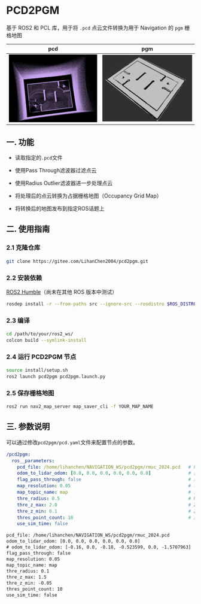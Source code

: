 # PCD2PGM

基于 ROS2 和 PCL 库，用于将 `.pcd` 点云文件转换为用于 Navigation 的 `pgm` 栅格地图

|pcd|pgm|
|:-:|:-:|
|![pcd](.docs/pcd.png)|![pgm](.docs/pgm.png)|

## 一. 功能

- 读取指定的`.pcd`文件

- 使用Pass Through滤波器过滤点云

- 使用Radius Outlier滤波器进一步处理点云

- 将处理后的点云转换为占据栅格地图（Occupancy Grid Map）

- 将转换后的地图发布到指定ROS话题上

## 二. 使用指南

### 2.1 克隆仓库

  ```sh
  git clone https://gitee.com/LihanChen2004/pcd2pgm.git
  ```

### 2.2 安装依赖

[ROS2 Humble](https://docs.ros.org/en/humble/Installation.html)（尚未在其他 ROS 版本中测试）

```sh
rosdep install -r --from-paths src --ignore-src --rosdistro $ROS_DISTRO -y
```

### 2.3 编译

```sh
cd /path/to/your/ros2_ws/
colcon build --symlink-install
```

### 2.4 运行 PCD2PGM 节点

```sh
source install/setup.sh
ros2 launch pcd2pgm pcd2pgm.launch.py
```

### 2.5 保存栅格地图

```sh
ros2 run nav2_map_server map_saver_cli -f YOUR_MAP_NAME
```

## 三. 参数说明

可以通过修改`pcd2pgm/pcd.yaml`文件来配置节点的参数。

  ```yaml
  /pcd2pgm:
    ros__parameters:
      pcd_file: /home/lihanchen/NAVIGATION_WS/pcd2pgm/rmuc_2024.pcd   # PCD文件所在目录
      odom_to_lidar_odom: [0.0, 0.0, 0.0, 0.0, 0.0, 0.0]              # [x, y, z, r, p, y] 里程计到激光雷达的坐标变换（用于变换点云）
      flag_pass_through: false                                        # 是否使用Pass Through滤波器
      map_resolution: 0.05                                            # 地图分辨率
      map_topic_name: map                                             # 发布地图的ROS话题名
      thre_radius: 0.5                                                # Radius Outlier滤波器半径
      thre_z_max: 2.0                                                 # Z轴最大值（用于Pass Through滤波器）
      thre_z_min: 0.1                                                 # Z轴最小值（用于Pass Through滤波器）
      thres_point_count: 10                                           # 最小点数阈值（用于Radius Outlier滤波器）
      use_sim_time: false
  ```

    pcd_file: /home/lihanchen/NAVIGATION_WS/pcd2pgm/rmuc_2024.pcd
    odom_to_lidar_odom: [0.0, 0.0, 0.0, 0.0, 0.0, 0.0]
    # odom_to_lidar_odom: [-0.16, 0.0, -0.18, -0.523599, 0.0, -1.5707963]
    flag_pass_through: false
    map_resolution: 0.05
    map_topic_name: map
    thre_radius: 0.1
    thre_z_max: 1.5
    thre_z_min: -0.05
    thres_point_count: 10
    use_sim_time: false
